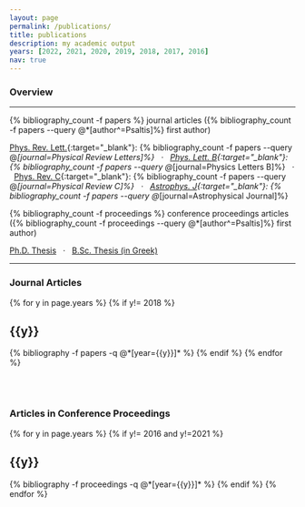 ```yaml
---
layout: page
permalink: /publications/
title: publications
description: my academic output
years: [2022, 2021, 2020, 2019, 2018, 2017, 2016]
nav: true
---
```


### Overview
---
<i class="far fa-file-alt"></i> {% bibliography_count -f papers %} journal articles ({% bibliography_count -f papers --query @*[author^=Psaltis]%} first author)

[Phys. Rev. Lett.](https://prl.aps.org){:target="\_blank"}: {% bibliography_count -f papers --query @*[journal=Physical Review Letters]%} &nbsp; &middot; &nbsp; [Phys. Lett. B](https://prl.aps.org){:target="\_blank"}: {% bibliography_count -f papers --query @*[journal=Physics Letters B]%} &nbsp; &middot; &nbsp; [Phys. Rev. C](https://prc.aps.org){:target="\_blank"}: {% bibliography_count -f papers --query @*[journal=Physical Review C]%} &nbsp; &middot; &nbsp; [Astrophys. J](https://iopscience.iop.org/journal/0004-637X){:target="\_blank"}: {% bibliography_count -f papers --query @*[journal=Astrophysical Journal]%}

<i class="far fa-file-alt"></i> {% bibliography_count -f proceedings %} conference proceedings articles ({% bibliography_count -f proceedings --query @*[author^=Psaltis]%} first author)

<i class="fas fa-book"></i> <a href="https://macsphere.mcmaster.ca/handle/11375/25859" target="_blank" >Ph.D. Thesis</a> &nbsp; &middot; &nbsp; <i class="fas fa-book"></i> <a href="https://doi.org/10.6084/m9.figshare.1257763.v2" target="_blank" >B.Sc. Thesis (in Greek)</a>

---

<div class="publications">
<h3>Journal Articles</h3>
{% for y in page.years %}
    {% if y!= 2018 %}
  <h2 class="year">{{y}}</h2>
  {% bibliography -f papers -q @*[year={{y}}]* %}
    {% endif %}
{% endfor %}
</div>

<br><br>


<div class="publications">
<h3>Articles in Conference Proceedings</h3>
{% for y in page.years %}
     {% if y!= 2016 and y!=2021 %}
  <h2 class="year">{{y}}</h2>
  {% bibliography -f proceedings -q @*[year={{y}}]* %}
     {% endif %}
{% endfor %}
</div>
